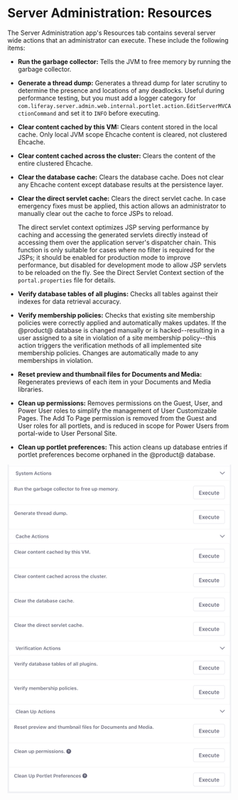 # Server Administration: Resources

The Server Administration app's Resources tab contains several server wide 
actions that an administrator can execute. These include the following items: 

-   **Run the garbage collector:** Tells the JVM to free memory by running the 
    garbage collector. 

-   **Generate a thread dump:** Generates a thread dump for later scrutiny to 
    determine the presence and locations of any deadlocks. Useful during 
    performance testing, but you must add a logger category for
    `com.liferay.server.admin.web.internal.portlet.action.EditServerMVCActionCommand`
    and set it to `INFO` before executing.

-   **Clear content cached by this VM:** Clears content stored in the local 
    cache. Only local JVM scope Ehcache content is cleared, not clustered 
    Ehcache.

-   **Clear content cached across the cluster:** Clears the content of the 
    entire clustered Ehcache.

-   **Clear the database cache:** Clears the database cache. Does not clear any 
    Ehcache content except database results at the persistence layer.

-   **Clear the direct servlet cache:** Clears the direct servlet cache. In case 
    emergency fixes must be applied, this action allows an administrator to 
    manually clear out the cache to force JSPs to reload.

    The direct servlet context optimizes JSP serving performance by caching and 
    accessing the generated servlets directly instead of accessing them over the 
    application server's dispatcher chain. This function is only suitable for 
    cases where no filter is required for the JSPs; it should be enabled for 
    production mode to improve performance, but disabled for development mode to 
    allow JSP servlets to be reloaded on the fly. See the Direct Servlet Context 
    section of the `portal.properties` file for details. 

-   **Verify database tables of all plugins:** Checks all tables against their 
    indexes for data retrieval accuracy. 

-   **Verify membership policies:** Checks that existing site membership 
    policies were correctly applied and automatically makes updates. If the 
    @product@ database is changed manually or is hacked--resulting in a user 
    assigned to a site in violation of a site membership policy--this action 
    triggers the verification methods of all implemented site membership 
    policies. Changes are automatically made to any memberships in violation. 

-   **Reset preview and thumbnail files for Documents and Media:** Regenerates 
    previews of each item in your Documents and Media libraries. 

-   **Clean up permissions:** Removes permissions on the Guest, User, and Power 
    User roles to simplify the management of User Customizable Pages. The Add To 
    Page permission is removed from the Guest and User roles for all portlets, 
    and is reduced in scope for Power Users from portal-wide to User Personal 
    Site.

-   **Clean up portlet preferences:** This action cleans up database entries if 
    portlet preferences become orphaned in the @product@ database. 

![Figure 1: The Resources tab of Server Administration lets you execute several server maintenance tasks.](../images/server-admin-resources.png)
